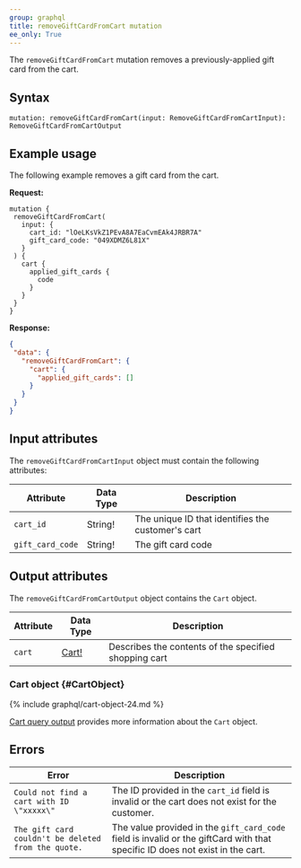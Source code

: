 ```yaml
---
group: graphql
title: removeGiftCardFromCart mutation
ee_only: True
---
```


The `removeGiftCardFromCart` mutation removes a previously-applied gift card from the cart.

## Syntax

 `mutation: removeGiftCardFromCart(input: RemoveGiftCardFromCartInput): RemoveGiftCardFromCartOutput`

## Example usage

 The following example removes a gift card from the cart.

**Request:**

 ``` text
mutation {
  removeGiftCardFromCart(
    input: {
      cart_id: "lOeLKsVkZ1PEvA8A7EaCvmEAk4JRBR7A"
      gift_card_code: "049XDMZ6L81X"
    }
  ) {
    cart {
      applied_gift_cards {
        code
      }
    }
  }
}
```

**Response:**

 ```json
{
  "data": {
    "removeGiftCardFromCart": {
      "cart": {
        "applied_gift_cards": []
      }
    }
  }
}
```

## Input attributes

The `removeGiftCardFromCartInput` object must contain the following attributes:

Attribute |  Data Type | Description
--- | --- | ---
`cart_id` | String! | The unique ID that identifies the customer's cart
`gift_card_code` | String! | The gift card code

## Output attributes

The `removeGiftCardFromCartOutput` object contains the `Cart` object.

Attribute |  Data Type | Description
--- | --- | ---
`cart` |[Cart!](#CartObject) | Describes the contents of the specified shopping cart

### Cart object {#CartObject}

 {% include graphql/cart-object-24.md %}

[Cart query output]({{page.baseurl}}/graphql/queries/cart.html#cart-output) provides more information about the `Cart` object.

## Errors

Error | Description
--- | ---
`Could not find a cart with ID \"xxxxx\"` | The ID provided in the `cart_id` field is invalid or the cart does not exist for the customer.
`The gift card couldn't be deleted from the quote.` | The value provided in the `gift_card_code` field is invalid or the giftCard with that specific ID does not exist in the cart.